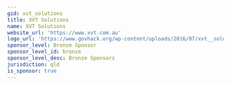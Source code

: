 ```yaml
---
gid: xvt_solutions
title: XVT Solutions
name: XVT Solutions
website_url: 'https://www.xvt.com.au'
logo_url: 'https://www.govhack.org/wp-content/uploads/2016/07/xvt__solutions.png'
sponsor_level: Bronze Sponsor
sponsor_level_id: bronze
sponsor_level_desc: Bronze Sponsors
jurisdiction: qld
is_sponsor: true
---
```


